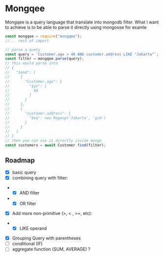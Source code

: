 # Mongqee

Mongqee is a query language that translate into mongodb filter.
What I want to achieve is to be able to parse it directly using mongoose for examle

```javascript
const mongqee = require("mongqee");
//... rest of import

// parse a query
const query = `Customer.age > 40 AND customer.address LIKE "Jakarta"`;
const filter = mongqee.parse(query);
// this would parse into
// {
//   "$and": [
//     {
//       "Customer.age": {
//         "$gt": [
//           40
//         ]
//       }
//     },
//     {
//       "customer.address": {
//         "$eq": new Regexp('Jakarta', 'gim')
//       }
//     }
//   ]
// }
// then you can use it directly inside mongo
const customers = await Customer.find(filter);
```

## Roadmap

- [x] basic query
- [x] combining query with filter:
- - [x] AND filter
- - [x] OR filter
- [x] Add more non-primitive (>, < , >=, etc):
- - [x] LIKE operand
- [x] Grouping Query with parentheses
- [ ] conditional (IF)
- [ ] aggregate function (SUM, AVERAGE) ?

